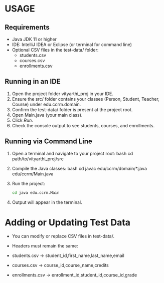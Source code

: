# USAGE

## Requirements
- Java JDK 11 or higher
- IDE: IntelliJ IDEA or Eclipse (or terminal for command line)
- Optional CSV files in the test-data/ folder:
    - students.csv
    - courses.csv
    - enrollments.csv

## Running in an IDE
1. Open the project folder vityarthi_proj in your IDE.
2. Ensure the src/ folder contains your classes (Person, Student, Teacher, Course) under edu.ccrm.domain.
3. Confirm the test-data/ folder is present at the project root.
4. Open Main.java (your main class).
5. Click *Run*.
6. Check the console output to see students, courses, and enrollments.

## Running via Command Line
1. Open a terminal and navigate to your project root:
   bash
   cd path/to/vityarthi_proj/src
   
2. Compile the Java classes:
    bash
   cd javac edu/ccrm/domain/*.java edu/ccrm/Main.java


3. Run the project:
    ```bash
    cd java edu.ccrm.Main


4. Output will appear in the terminal.

# Adding or Updating Test Data

- You can modify or replace CSV files in test-data/.

- Headers must remain the same:

- students.csv → student_id,first_name,last_name,email

- courses.csv → course_id,course_name,credits

- enrollments.csv → enrollment_id,student_id,course_id,grade
